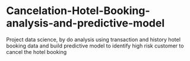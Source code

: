 # Cancelation-Hotel-Booking-analysis-and-predictive-model
Project data science, by do analysis using transaction and history hotel booking data and build predictive model to identify high risk customer to cancel the hotel booking
